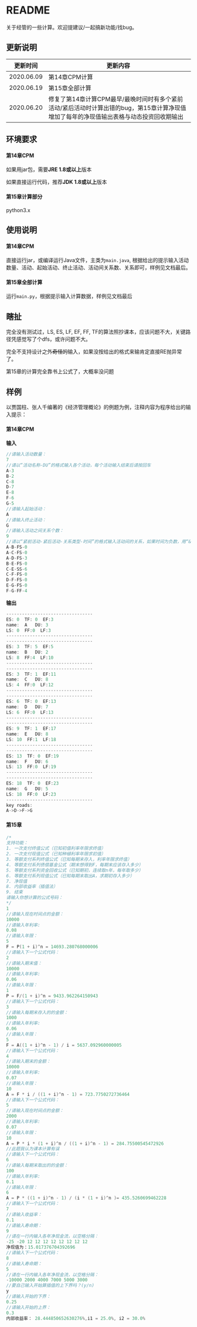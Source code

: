 # README

关于经管的一些计算。欢迎提建议/一起搞新功能/找bug。

## 更新说明

| 更新时间   | 更新内容                                                     |
| ---------- | ------------------------------------------------------------ |
| 2020.06.09 | 第14章CPM计算                                                |
| 2020.06.19 | 第15章全部计算                                               |
| 2020.06.20 | 修复了第14章计算CPM最早/最晚时间时有多个紧前活动/紧后活动时计算出错的bug，第15章计算净现值增加了每年的净现值输出表格与动态投资回收期输出 |

## 环境要求

#### 第14章CPM

如果用jar包，需要**JRE 1.8或以上**版本

如果直接运行代码，推荐**JDK 1.8或以上**版本

#### 第15章计算部分

python3.x

## 使用说明

#### 第14章CPM

直接运行jar，或编译运行Java文件，主类为`main.java`, 根据给出的提示输入活动数量、活动、起始活动、终止活动、活动间关系数、关系即可，样例见文档最后。

#### 第15章全部计算

运行`main.py`，根据提示输入计算数据，样例见文档最后

## 瞎扯

完全没有测试过，LS, ES, LF, EF, FF, TF的算法照抄课本，应该问题不大，关键路径凭感觉写了个dfs，或许问题不大。

完全不支持设计之外~~奇怪的~~输入，如果没按给出的格式来输肯定直接RE抛异常了。

第15章的计算完全靠书上公式了，大概率没问题

## 样例

以贾国柱、张人千编著的《经济管理概论》的例题为例，注释内容为程序给出的输入提示：

#### 第14章CPM

**输入**

```c
//请输入活动数量：
7
//请以“活动名称-DU”的格式输入各个活动，每个活动输入结束后请按回车
A-3
B-2
C-8
D-7
E-8
F-6
G-5
//请输入起始活动：
A
//请输入终止活动：
G
//请输入活动之间关系个数：
9
//请以“紧前活动-紧后活动-关系类型-时间”的格式输入活动间的关系，如果时间为负数，用“&”代替负号
A-B-FS-0
A-C-FS-0
A-D-FS-3
B-E-FS-0
C-E-SS-6
C-F-FS-0
D-F-FS-0
E-G-FS-0
F-G-FF-4

```

**输出**

```c
---------------------------------
ES: 0  TF: 0  EF:3
name:  A   DU: 3
LS: 0  FF:0  LF:3
---------------------------------
---------------------------------
ES: 3  TF: 5  EF:5
name:  B   DU: 2
LS: 8  FF:4  LF:10
---------------------------------
---------------------------------
ES: 3  TF: 1  EF:11
name:  C   DU: 8
LS: 4  FF:0  LF:12
---------------------------------
---------------------------------
ES: 6  TF: 0  EF:13
name:  D   DU: 7
LS: 6  FF:0  LF:13
---------------------------------
---------------------------------
ES: 9  TF: 1  EF:17
name:  E   DU: 8
LS: 10  FF:1  LF:18
---------------------------------
---------------------------------
ES: 13  TF: 0  EF:19
name:  F   DU: 6
LS: 13  FF:0  LF:19
---------------------------------
---------------------------------
ES: 18  TF: 0  EF:23
name:  G   DU: 5
LS: 18  FF:0  LF:23
---------------------------------
key roads:
A->D->F->G
```

#### 第15章

```c
/*
支持功能：
1. 一次支付终值公式（已知初值利率年限求终值）
2. 一次支付现值公式（已知种植利率年限求初值）
3. 等额支付系列终值公式（已知每期末存入，利率年限求终值）
4. 等额支付系列债偿基金公式（期末想得到F，每期末应该存入多少）
5. 等额支付系列资金回收公式（已知期初，连续取n年，每年取多少）
6. 等额支付系列现值公式（已知每期末取出A，求期初存入多少）
7. 净现值
8. 内部收益率（插值法）
9. 结束
请输入你想计算的公式号码：
*/
1
//请输入现在时间点的金额：
10000
//请输入年利率:
0.08
//请输入年限：
5
F = P(1 + i)^n = 14693.280768000006
//请输入下一个公式代码：
2
//请输入期末值：
10000
//请输入年利率:
0.06
//请输入年限：
1
P = F/(1 + i)^n = 9433.962264150943
//请输入下一个公式代码：
3
//请输入每期末存入的的金额：
1000
//请输入年利率:
0.06
//请输入年限：
5
F = A((1 + i)^n - 1) / i = 5637.092960000005
//请输入下一个公式代码：
4
//请输入期末的金额：
10000
//请输入年利率:
0.07
//请输入年限：
10
A = F * i / ((1 + i)^n - 1) = 723.7750272736464
//请输入下一个公式代码：
5
//请输入现在时间点的金额：
2000
//请输入年利率:
0.07
//请输入年限：
10
A = P * i * (1 + i)^n / ((1 + i)^n - 1) = 284.75500545472926
//此题我认为课本计算有误
//请输入下一个公式代码：
6
//请输入每期末取出的的金额：
100
//请输入年利率:
0.1
//请输入年限：
6
A = P * ((1 + i)^n - 1) / (i * (1 + i)^n )= 435.5260699462228
//请输入下一个公式代码：
7
//请输入收益率：
0.1
//请输入寿命期：
9
//请在一行内输入各年净现金流，以空格分隔：
-25 -20 12 12 12 12 12 12 12 12
净现值为：15.017376704392696
//请输入下一个公式代码：
8
//请输入寿命期：
5
//请在一行内输入各年净现金流，以空格分隔：
-10000 2000 4000 7000 5000 3000
//要自己输入开始算插值的上下界吗？(y/n)
y
//请输入开始的下界：
0.25
//请输入开始的上界：
0.3
内部收益率： 28.444850652630276%,i1 = 25.0%, i2 = 30.0%
```

